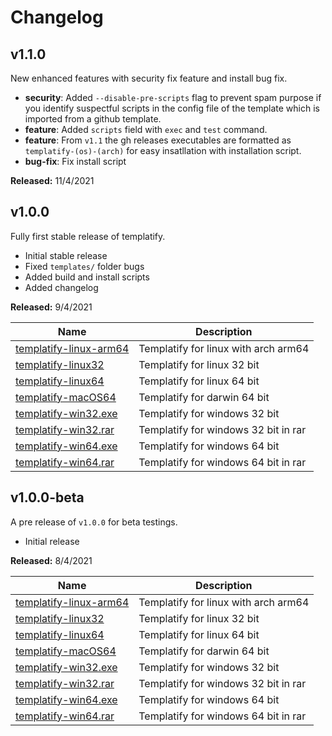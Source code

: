 # Changelog

## v1.1.0

New enhanced features with security fix feature and install bug fix.

- **security**: Added `--disable-pre-scripts` flag to prevent spam purpose if you identify suspectful scripts in the config file of the template which is imported from a github template.
- **feature**: Added `scripts` field with `exec` and `test` command.
- **feature**: From `v1.1` the gh releases executables are formatted as `templatify-(os)-(arch)` for easy insatllation with installation script.
- **bug-fix**: Fix install script

**Released:** 11/4/2021

## v1.0.0

Fully first stable release of templatify.

- Initial stable release
- Fixed `templates/` folder bugs
- Added build and install scripts
- Added changelog

**Released:** 9/4/2021

| Name                                    | Description                                                                        |
|-----------------------------------------|------------------------------------------------------------------------------------|
| [templatify-linux-arm64](https://github.com/Scientific-Guy/templatify/releases/download/v1.0.0/templatify-linux-arm64) | Templatify for linux with arch arm64 |
| [templatify-linux32](https://github.com/Scientific-Guy/templatify/releases/download/v1.0.0/templatify-linux32) | Templatify for linux 32 bit |
| [templatify-linux64](https://github.com/Scientific-Guy/templatify/releases/download/v1.0.0/templatify-linux64) | Templatify for linux 64 bit |
| [templatify-macOS64](https://github.com/Scientific-Guy/templatify/releases/download/v1.0.0/templatify-macOS64) | Templatify for darwin 64 bit |
| [templatify-win32.exe](https://github.com/Scientific-Guy/templatify/releases/download/v1.0.0/templatify-win32.exe) | Templatify for windows 32 bit |
| [templatify-win32.rar](https://github.com/Scientific-Guy/templatify/releases/download/v1.0.0/templatify-win32.rar) | Templatify for windows 32 bit in rar |
| [templatify-win64.exe](https://github.com/Scientific-Guy/templatify/releases/download/v1.0.0/templatify-win64.exe) | Templatify for windows 64 bit |
| [templatify-win64.rar](https://github.com/Scientific-Guy/templatify/releases/download/v1.0.0/templatify-win64.rar) | Templatify for windows 64 bit in rar |

## v1.0.0-beta

A pre release of `v1.0.0` for beta testings.

- Initial release

**Released:** 8/4/2021

| Name                                    | Description                                                                        |
|-----------------------------------------|------------------------------------------------------------------------------------|
| [templatify-linux-arm64](https://github.com/Scientific-Guy/templatify/releases/download/v1.0.0-beta/templatify-linux-arm64) | Templatify for linux with arch arm64 |
| [templatify-linux32](https://github.com/Scientific-Guy/templatify/releases/download/v1.0.0-beta/templatify-linux32) | Templatify for linux 32 bit |
| [templatify-linux64](https://github.com/Scientific-Guy/templatify/releases/download/v1.0.0-beta/templatify-linux64) | Templatify for linux 64 bit |
| [templatify-macOS64](https://github.com/Scientific-Guy/templatify/releases/download/v1.0.0-beta/templatify-macOS64) | Templatify for darwin 64 bit |
| [templatify-win32.exe](https://github.com/Scientific-Guy/templatify/releases/download/v1.0.0-beta/templatify-win32.exe) | Templatify for windows 32 bit |
| [templatify-win32.rar](https://github.com/Scientific-Guy/templatify/releases/download/v1.0.0-beta/templatify-win32.rar) | Templatify for windows 32 bit in rar |
| [templatify-win64.exe](https://github.com/Scientific-Guy/templatify/releases/download/v1.0.0-beta/templatify-win64.exe) | Templatify for windows 64 bit |
| [templatify-win64.rar](https://github.com/Scientific-Guy/templatify/releases/download/v1.0.0-beta/templatify-win64.rar) | Templatify for windows 64 bit in rar |